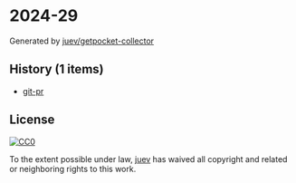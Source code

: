 # 2024-29

Generated by [juev/getpocket-collector](https://github.com/juev/getpocket-collector)

## History (1 items)

- [git-pr](https://pr.pico.sh/)

## License

[![CC0](https://mirrors.creativecommons.org/presskit/buttons/88x31/svg/cc-zero.svg)](https://creativecommons.org/publicdomain/zero/1.0/)

To the extent possible under law, [juev](https://github.com/juev) has waived all copyright and related or neighboring rights to this work.
